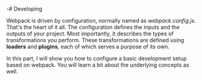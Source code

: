 -# Developing

Webpack is driven by configuration, normally named as *webpack.config.js*. That's the heart of it all. The configuration defines the inputs and the outputs of your project. Most importantly, it describes the types of transformations you perform. These transformations are defined using **loaders** and **plugins**, each of which serves a purpose of its own.

In this part, I will show you how to configure a basic development setup based on webpack. You will learn a bit about the underlying concepts as well.
